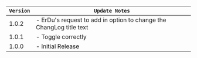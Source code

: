 | `Version` | `Update Notes`                                                      |
|-----------|---------------------------------------------------------------------|
| 1.0.2     | - ErDu's request to add in option to change the ChangLog title text |
| 1.0.1     | - Toggle correctly                                                  |
| 1.0.0     | - Initial Release                                                   |